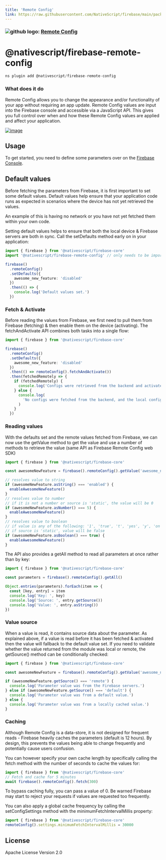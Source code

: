 ```yaml
---
title: 'Remote Config'
link: https://raw.githubusercontent.com/NativeScript/firebase/main/packages/firebase-remote-config/README.md
---
```


### ![github logo]('../assets/images/github/GitHub-Mark-32px.png'): [Remote Config](https://github.com/NativeScript/firebase/tree/main/packages/firebase-remote-config)

# @nativescript/firebase-remote-config

```javascript
ns plugin add @nativescript/firebase-remote-config
```

### What does it do

Remote Config allows you to change the appearance and/or functionality of your app without requiring an app update. Remote Config values are input into the Firebase console and accessible via a JavaScript API. This gives you full control over when and how these Remote Config values are applied and affect your application.

[![image](https://img.youtube.com/vi/_CXXVFPO6f0/hqdefault.jpg)](https://www.youtube.com/watch?v=_CXXVFPO6f0)

## Usage

To get started, you need to define some parameters over on the [Firebase Console](https://console.firebase.google.com/project/_/config).

## Default values

Before fetching the parameters from Firebase, it is first important to set some default values. Default values help ensure that your application code runs as expected in scenarios where the device has not yet retrieved the values.

An example of this is having no network or you have not yet fetched them within your own code.

Setting default values helps to ensure that both the local device & Firebase servers are both in sync. Call the setDefaults method early on in your application:

```ts
import { firebase } from '@nativescript/firebase-core'
import '@nativescript/firebase-remote-config' // only needs to be imported 1x

firebase()
  .remoteConfig()
  .setDefaults({
    awesome_new_feature: 'disabled'
  })
  .then(() => {
    console.log('Default values set.')
  })
```

### Fetch & Activate

Before reading the values from Firebase, we first need to pull them from Firebase (fetching) & then enable them on the device (activating). The fetchAndActivate API combines both tasks into a single flow:

```ts
import { firebase } from '@nativescript/firebase-core'

firebase()
  .remoteConfig()
  .setDefaults({
    awesome_new_feature: 'disabled'
  })
  .then(() => remoteConfig().fetchAndActivate())
  .then(fetchedRemotely => {
    if (fetchedRemotely) {
      console.log('Configs were retrieved from the backend and activated.')
    } else {
      console.log(
        'No configs were fetched from the backend, and the local configs were already activated'
      )
    }
  })
```

### Reading values

With the defaults set and the remote values fetched from Firebase, we can now use the getValue method to get the value and use a number of methods to retrieve the value (same API as Firebase Remote Config web SDK)

```ts
import { firebase } from '@nativescript/firebase-core'

const awesomeNewFeature = firebase().remoteConfig().getValue('awesome_new_feature')

// resolves value to string
if (awesomeNewFeature.asString() === 'enabled') {
  enableAwesomeNewFeature()
}
// resolves value to number
// if it is not a number or source is 'static', the value will be 0
if (awesomeNewFeature.asNumber() === 5) {
  enableAwesomeNewFeature()
}
// resolves value to boolean
// if value is any of the following: '1', 'true', 't', 'yes', 'y', 'on', it will resolve to true
// if source is 'static', value will be false
if (awesomeNewFeature.asBoolean() === true) {
  enableAwesomeNewFeature()
}
```

The API also provides a getAll method to read all parameters at once rather than by key:

```ts
import { firebase } from '@nativescript/firebase-core'

const parameters = firebase().remoteConfig().getAll()

Object.entries(parameters).forEach(item => {
  const [key, entry] = item
  console.log('Key: ', key)
  console.log('Source: ', entry.getSource())
  console.log('Value: ', entry.asString())
})
```

### Value source

When a value is read, it contains source data about the parameter. As explained above, if a value is read before it has been fetched & activated then the value will fallback to the default value set. If you need to validate whether the value returned from the module was local or remote, the getSource() method can be conditionally checked:

```ts
import { firebase } from '@nativescript/firebase-core'

const awesomeNewFeature = firebase().remoteConfig().getValue('awesome_new_feature')

if (awesomeNewFeature.getSource() === 'remote') {
  console.log('Parameter value was from the Firebase servers.')
} else if (awesomeNewFeature.getSource() === 'default') {
  console.log('Parameter value was from a default value.')
} else {
  console.log('Parameter value was from a locally cached value.')
}
```

### Caching

Although Remote Config is a data-store, it is not designed for frequent reads - Firebase heavily caches the parameters (default is 12 hours). By design, this prevents the values being able to change frequently and potentially cause users confusion.

You can however specify your own cache length by specifically calling the fetch method with the number of seconds to cache the values for:

```ts
import { firebase } from '@nativescript/firebase-core'
// Fetch and cache for 5 minutes
await firebase().remoteConfig().fetch(300)
```

To bypass caching fully, you can pass a value of 0. Be warned Firebase may start to reject your requests if values are requested too frequently.

You can also apply a global cache frequency by calling the setConfigSettings method with the minimumFetchIntervalMillis property:

```ts
import { firebase } from '@nativescript/firebase-core'
remoteConfig().settings.minimumFetchIntervalMillis = 30000
```

## License

Apache License Version 2.0
